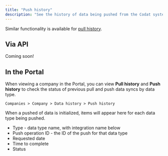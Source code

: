 ```yaml
---
title: "Push history"
description: "See the history of data being pushed from the Codat system"
---
```


Similar functionality is available for [pull history](/using-the-api/pull-history).

## Via API

Coming soon!

## In the Portal

When viewing a company in the Portal, you can view **Pull history** and **Push history** to check the status of previous pull and push data syncs by data type.

`Companies > Company > Data history > Push history`

When a pushed of data is initialized, items will appear here for each data type being pushed.

- Type - data type name, with integration name below
- Push operation ID - the ID of the push for that data type
- Requested date
- Time to complete
- Status
